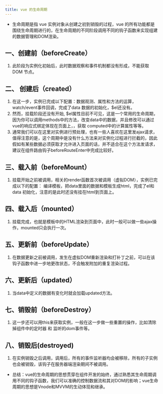 ```yaml
---
title: vue 的生命周期
---
```


  * 生命周期是指 vue 实例对象从创建之初到销毁的过程，vue 的所有功能都是围绕生命周期进行的，在生命周期的不同阶段调用不同的钩子函数来实现组建的数据管理和DOM渲染。

## 一、创建前（beforeCreate）

1. 此阶段为实例化初始后，此时数据观察和事件机制都没有形成，不能获取 DOM 节点。

## 二、 创建后（created）

1. 在这一步，实例已完成以下配置：数据观测、属性和方法的运算，watch/event事件回调，完成了data 数据的初始化，$el还没有。
2. 然而，挂载阶段还没有开始, $el属性目前不可见，这是一个常用的生命周期，因为你可以调用methods中的方法，改变data中的数据，并且修改可以通过vue的响应式绑定体现在页面上，，获取    computed中的计算属性等等。
3. 通常我们可以在这里对实例进行预处理，也有一些人喜欢在这里发ajax请求，值得注意的是，这个周期中是没有什么方法来对实例化过程进行拦截的，因此假如有某些数据必须获取才允许进入页面的话，并不适合在这个方法发请求，建议在组件路由钩子beforeRouteEnter中完成比较好。

## 三、载入前（beforeMount）
1. 挂载开始之前被调用，相关的render函数首次被调用（虚拟DOM），实例已完成以下的配置： 编译模板，把data里面的数据和模板生成html，完成了el和data 初始化，注意的是此时还没有挂在html到页面上。

## 四、载入后（mounted） 

1. 挂载完成，也就是模板中的HTML渲染到页面中，此时一般可以做一些ajax操作，mounted只会执行一次。

## 五、更新前（beforeUpdate）

1. 在数据更新之前被调用，发生在虚拟DOM重新渲染和打补丁之前，可以在该钩子函数中进一步地更改状态，不会触发附加的重复渲染过程。

## 六、更新后（updated）

1. 当data中定义的数据有变化时就会加载updated方法。

## 七、销毁前（beforeDestroy）

1. 这一步还可以用this来获取实例，一般在这一步做一些重置的操作，比如清除掉组件中的定时器 和 监听的dom事件等。

## 八、销毁后(destroyed)

1. 在实例销毁之后调用，调用后，所有的事件监听器均会被移除，所有的子实例也会被销毁，该钩子在服务器端渲染期间不被调用。

* 总结：vue的生命周期的思想贯穿在组件开发的始终，通过熟悉其生命周期调用不同的钩子函数，我们可以准确的控制数据流和其对DOM的影响；vue生命周期的思想是Vnode和MVVM的生动体现和继承。


 



